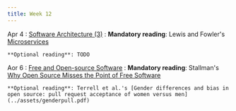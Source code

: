 ```yaml
---
title: Week 12
---
```


Apr 4
: [Software Architecture (3)](#)
  : **Mandatory reading**: Lewis and Fowler's [Microservices]( https://www.martinfowler.com/articles/microservices.html)

    **Optional reading**: TODO

Aor 6
: [Free and Open-source Software](#)
  : **Mandatory reading**: Stallman's [Why Open Source Misses the Point of Free Software](https://www.gnu.org/philosophy/open-source-misses-the-point.en.html)

    **Optional reading**: Terrell et al.'s [Gender differences and bias in open source: pull request acceptance of women versus men](../assets/genderpull.pdf)


